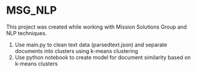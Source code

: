 # MSG_NLP
This project was created while working with Mission Solutions Group and NLP techniques.

1. Use main.py to clean text data (parsedtext.json) and separate documents into clusters using k-means clustering
2. Use python notebook to create model for document similarity based on k-means clusters
